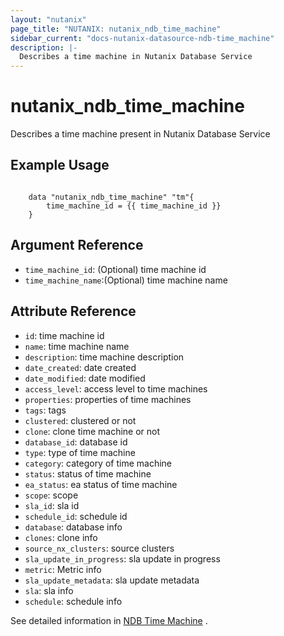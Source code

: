 ```yaml
---
layout: "nutanix"
page_title: "NUTANIX: nutanix_ndb_time_machine"
sidebar_current: "docs-nutanix-datasource-ndb-time_machine"
description: |-
  Describes a time machine in Nutanix Database Service
---
```


# nutanix_ndb_time_machine

 Describes a time machine present in Nutanix Database Service

## Example Usage

```hcl

    data "nutanix_ndb_time_machine" "tm"{
        time_machine_id = {{ time_machine_id }} 
    }

```

## Argument Reference

* `time_machine_id`: (Optional) time machine id
* `time_machine_name`:(Optional) time machine name

## Attribute Reference

* `id`: time machine id
* `name`: time machine name
* `description`: time machine description
* `date_created`: date created
* `date_modified`: date modified
* `access_level`: access level to time machines
* `properties`: properties of time machines
* `tags`: tags
* `clustered`: clustered or not
* `clone`: clone time machine or not
* `database_id`: database id 
* `type`: type of time machine
* `category`:  category of time machine
* `status`: status of time machine
* `ea_status`: ea status of time machine
* `scope`: scope
* `sla_id`: sla id
* `schedule_id`: schedule id
* `database`: database info
* `clones`: clone info
* `source_nx_clusters`: source clusters
* `sla_update_in_progress`: sla update in progress
* `metric`: Metric info
* `sla_update_metadata`: sla update metadata
* `sla`: sla info
* `schedule`: schedule info

See detailed information in [NDB Time Machine](https://www.nutanix.dev/api_references/ndb/#/cb7ba8c0c3284-get-time-machine-by-value-type) .